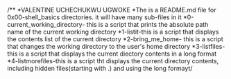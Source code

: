 /**
*VALENTINE UCHECHUKWU UGWOKE
*The is a README.md file for 0x00-shell_basics directories. it will have many sub-files in it
*0-current_working_directory- this is a script that prints the absolute path name of the current working directory
*1-listit-this is a script that displays the contents list of the current directory
*2-bring_me_home- this is a script that changes the working directory to the user's home directory
*3-listfiles-this is a script that displays the current diectory contents in a long format
*4-listmorefiles-this is a script tht displays the current directory contents, including hidden files(starting with .) and using the long formayt/
